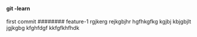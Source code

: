 #### git -learn
first commit
######## feature-1
rgjkerg rejkgbjhr
hgfhkgfkg kgjbj kbjgbjlt
jgjkgbg kfghfdgf kkfgfkhfhdk